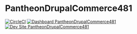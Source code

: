 # PantheonDrupalCommerce481

[![CircleCI](https://circleci.com/gh/mis481ecommerce/PantheonDrupalCommerce481.svg?style=shield)](https://circleci.com/gh/mis481ecommerce/PantheonDrupalCommerce481)
[![Dashboard PantheonDrupalCommerce481](https://img.shields.io/badge/dashboard-PantheonDrupalCommerce481-yellow.svg)](https://dashboard.pantheon.io/sites/fb214ddc-5b5e-40fc-9935-f21aa59ce4c2#dev/code)
[![Dev Site PantheonDrupalCommerce481](https://img.shields.io/badge/site-PantheonDrupalCommerce481-blue.svg)](http://dev-PantheonDrupalCommerce481.pantheonsite.io/)